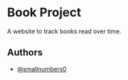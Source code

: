 
# Book Project

A website to track books read over time.


## Authors

- [@smallnumbers0](https://www.github.com/smallnumbers0)

